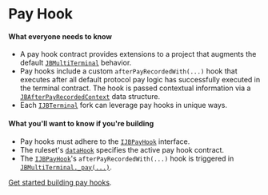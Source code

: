 # Pay Hook

#### What everyone needs to know

* A pay hook contract provides extensions to a project that augments the default [`JBMultiTerminal`](/docs/dev/v4/api/core/JBMultiTerminal.md) behavior.
* Pay hooks include a custom `afterPayRecordedWith(...)` hook that executes after all default protocol pay logic has successfully executed in the terminal contract. The hook is passed contextual information via a [`JBAfterPayRecordedContext`](/docs/dev/v4/api/core/structs/JBAfterPayRecordedContext.md) data structure.
* Each [`IJBTerminal`](/docs/dev/v4/api/core/interfaces/IJBTerminal.md) fork can leverage pay hooks in unique ways.

#### What you'll want to know if you're building

* Pay hooks must adhere to the [`IJBPayHook`](/docs/dev/v4/api/core/interfaces/IJBPayHook.md) interface.
* The ruleset's [`dataHook`](ruleset-data-hook.md) specifies the active pay hook contract.
* The [`IJBPayHook`](/docs/dev/v4/api/core/interfaces/IJBPayHook.md)'s `afterPayRecordedWith(...)` hook is triggered in [`JBMultiTerminal._pay(...)`](/docs/dev/v4/api/core/JBMultiTerminal.md#_pay).

[Get started building pay hooks](/docs/dev/v4/build/hooks/pay-hook.md).

